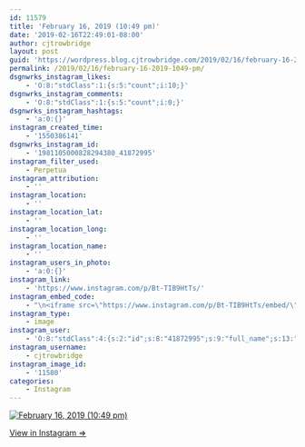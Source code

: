 ```yaml
---
id: 11579
title: 'February 16, 2019 (10:49 pm)'
date: '2019-02-16T22:49:01-08:00'
author: cjtrowbridge
layout: post
guid: 'https://wordpress.blog.cjtrowbridge.com/2019/02/16/february-16-2019-1049-pm/'
permalink: /2019/02/16/february-16-2019-1049-pm/
dsgnwrks_instagram_likes:
    - 'O:8:"stdClass":1:{s:5:"count";i:10;}'
dsgnwrks_instagram_comments:
    - 'O:8:"stdClass":1:{s:5:"count";i:0;}'
dsgnwrks_instagram_hashtags:
    - 'a:0:{}'
instagram_created_time:
    - '1550386141'
dsgnwrks_instagram_id:
    - '1981105000828294380_41872995'
instagram_filter_used:
    - Perpetua
instagram_attribution:
    - ''
instagram_location:
    - ''
instagram_location_lat:
    - ''
instagram_location_long:
    - ''
instagram_location_name:
    - ''
instagram_users_in_photo:
    - 'a:0:{}'
instagram_link:
    - 'https://www.instagram.com/p/Bt-TIB9HtTs/'
instagram_embed_code:
    - "\n<iframe src=\"https://www.instagram.com/p/Bt-TIB9HtTs/embed/\" width=\"612\" height=\"710\" frameborder=\"0\" scrolling=\"no\" allowtransparency=\"true\" class=\"insta-image-embed\"></iframe>\n"
instagram_type:
    - image
instagram_user:
    - 'O:8:"stdClass":4:{s:2:"id";s:8:"41872995";s:9:"full_name";s:13:"CJ Trowbridge";s:15:"profile_picture";s:184:"https://scontent.cdninstagram.com/vp/0775d428d94dd24db966978e1f7c4c47/5CF4EA0B/t51.2885-19/s150x150/49719818_1996732167092496_2139941882996719616_n.jpg?_nc_ht=scontent.cdninstagram.com";s:8:"username";s:12:"cjtrowbridge";}'
instagram_username:
    - cjtrowbridge
instagram_image_id:
    - '11580'
categories:
    - Instagram
---
```


[![February 16, 2019 (10:49 pm)](https://blog.cjtrowbridge.com/wp-content/uploads/2019/02/february-16-2019-1049-pm-1-1.jpg)](https://www.instagram.com/p/Bt-TIB9HtTs/)

[View in Instagram ⇒](https://www.instagram.com/p/Bt-TIB9HtTs/)